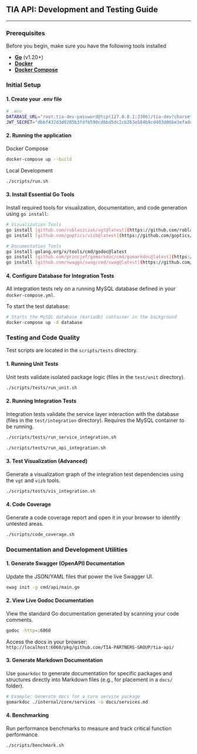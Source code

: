 ## TIA API: Development and Testing Guide
---

### Prerequisites

Before you begin, make sure you have the following tools installed

* **[Go](https://go.dev/doc/install)** (v1.20+)
* **[Docker](https://docs.docker.com/engine/install/)**
* **[Docker Compose](https://docs.docker.com/compose/install/)**

### Initial Setup

#### 1. Create your .env file

```bash
# .env
DATABASE_URL="root:tia-dev-password@tcp(127.0.0.1:3306)/tia-dev?charset=utf8mb4&parseTime=True&loc=Local"
JWT_SECRET="dbbf432d3d0205b3fdfb590cd6bd5dc2cb263e584b9cd403d06be3efade76e72"
```

#### 2. Running the application

Docker Compose
```bash
docker-compose up --build
```

Local Development
```bash
./scripts/run.sh
```

#### 3. Install Essential Go Tools

Install required tools for visualization, documentation, and code generation using `go install`:

```bash
# Visualization Tools
go install [github.com/roblaszczak/vgt@latest](https://github.com/roblaszczak/vgt@latest)
go install [github.com/goptics/vizb@latest](https://github.com/goptics/vizb@latest)

# Documentation Tools
go install golang.org/x/tools/cmd/godoc@latest
go install [github.com/princjef/gomarkdoc/cmd/gomarkdoc@latest](https://github.com/princjef/gomarkdoc/cmd/gomarkdoc@latest)
go install [github.com/swaggo/swag/cmd/swag@latest](https://github.com/swaggo/swag/cmd/swag@latest)
```

#### 4. Configure Database for Integration Tests

All integration tests rely on a running MySQL database defined in your `docker-compose.yml`.

To start the test database:

```bash
# Starts the MySQL database (mariadb) container in the background
docker-compose up -d database
```

### Testing and Code Quality

Test scripts are located in the `scripts/tests` directory.

#### 1. Running Unit Tests

Unit tests validate isolated package logic (files in the `test/unit` directory).

```bash
./scripts/tests/run_unit.sh
```

#### 2. Running Integration Tests

Integration tests validate the service layer interaction with the database (files in the `test/integration` directory). Requires the MySQL container to be running.

```bash
./scripts/tests/run_service_integration.sh
```
```bash
./scripts/tests/run_api_integration.sh
```

#### 3. Test Visualization (Advanced)

Generate a visualization graph of the integration test dependencies using the `vgt` and `vizb` tools.

```bash
./scripts/tests/vis_integration.sh
```

#### 4. Code Coverage

Generate a code coverage report and open it in your browser to identify untested areas.

```bash
./scripts/code_coverage.sh
```

### Documentation and Development Utilities

#### 1. Generate Swagger (OpenAPI) Documentation

Update the JSON/YAML files that power the live Swagger UI.

```bash
swag init -g cmd/api/main.go
```

#### 2. View Live Godoc Documentation

View the standard Go documentation generated by scanning your code comments.

```bash
godoc -http=:6060
```
Access the docs in your browser: `http://localhost:6060/pkg/github.com/TIA-PARTNERS-GROUP/tia-api/`

#### 3. Generate Markdown Documentation

Use `gomarkdoc` to generate documentation for specific packages and structures directly into Markdown files (e.g., for placement in a `docs/` folder).

```bash
# Example: Generate docs for a core service package
gomarkdoc ./internal/core/services -o docs/services.md
```

#### 4. Benchmarking

Run performance benchmarks to measure and track critical function performance.

```bash
./scripts/benchmark.sh
```
